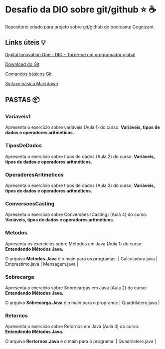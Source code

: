 # Desafio da DIO sobre git/github :star: ☕
Repositório criado para projeto sobre git/github do bootcamp Cognizant.

## Links úteis 💡

[Digital Innovation One - DIO - Torne-se um programador global](https://www.dio.me/sign-in)

[Download do Git](https://git-scm.com/downloads)

[Comandos básicos Git](https://comandosgit.github.io/)

[Sintaxe básica Markdown](https://www.markdownguide.org/basic-syntax/)


## PASTAS 📦

### Variaveis1

Apresenta o exercício sobre variáveis (Aula 1) do curso: **Variáveis, tipos de dados e operadores aritméticos.**

### TiposDeDados

Apresenta o exercício sobre tipos de dados (Aula 2) do curso: **Variáveis, tipos de dados e operadores aritméticos.**

### OperadoresAritmeticos

Apresenta o exercício sobre tipos de dados (Aula 3) do curso: **Variáveis, tipos de dados e operadores aritméticos.**

### ConversoesCasting

Apresenta o exercício sobre Conversões (Casting) (Aula 4) do curso: **Variáveis, tipos de dados e operadores aritméticos.**

### Metodos

Apresenta os exercícios sobre Métodos em Java (Aula 1) do curso: **Entendendo Métodos Java.**

O arquivo **Metodos.Java** é o main para os programas: | Calculadora.java | Emprestimo.java | Mensagem.java |

### Sobrecarga

Apresenta o exercício sobre Sobrecargas em Java (Aula 2) do curso: **Entendendo Métodos Java.**

O arquivo **Sobrecarga.Java** é o main para o programa: | Quadrilatero.java | 

### Retornos

Apresenta o exercício sobre Retornos em Java (Aula 3) do curso: **Entendendo Métodos Java.**

O arquivo **Rertornos.Java** é o main para o programa: | Quadrilatero.java | 
